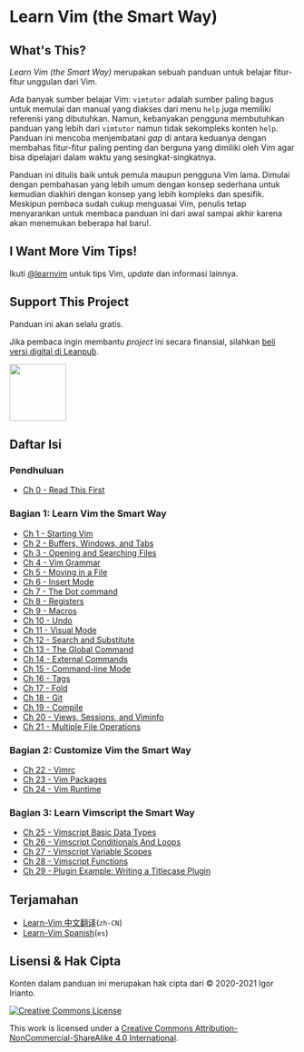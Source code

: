 # Learn Vim (the Smart Way)

## What's This?

*Learn Vim (the Smart Way)* merupakan sebuah panduan untuk belajar fitur-fitur unggulan dari Vim.

Ada banyak sumber belajar Vim: `vimtutor` adalah sumber paling bagus untuk memulai dan manual yang diakses dari menu `help` juga memiliki referensi yang dibutuhkan. Namun, kebanyakan pengguna membutuhkan panduan yang lebih dari `vimtutor` namun tidak sekompleks konten `help`. Panduan ini mencoba menjembatani *gap* di antara keduanya dengan membahas fitur-fitur paling penting dan berguna yang dimiliki oleh Vim agar bisa dipelajari dalam waktu yang sesingkat-singkatnya. 

Panduan ini ditulis baik untuk pemula maupun pengguna Vim lama. Dimulai dengan pembahasan yang lebih umum dengan konsep sederhana untuk kemudian diakhiri dengan konsep yang lebih kompleks dan spesifik. Meskipun pembaca sudah cukup menguasai Vim, penulis tetap menyarankan untuk membaca panduan ini dari awal sampai akhir karena akan menemukan beberapa hal baru!.

## I Want More Vim Tips!

Ikuti [@learnvim](https://twitter.com/learnvim) untuk tips Vim, *update* dan informasi lainnya.

## Support This Project

Panduan ini akan selalu gratis.

Jika pembaca ingin membantu *project* ini secara finansial, silahkan [beli versi digital di Leanpub](https://leanpub.com/learnvim).

<a href="https://leanpub.com/learnvim"><img src="images/learn-vim-cover.png" width="100"></a>

## Daftar Isi

### Pendhuluan

- [Ch 0     - Read This First](./ch00_read_this_first.md)

### Bagian 1: Learn Vim the Smart Way

- [Ch 1     - Starting Vim](./ch01_starting_vim.md)
- [Ch 2     - Buffers, Windows, and Tabs](./ch02_buffers_windows_tabs.md)
- [Ch 3     - Opening and Searching Files](./ch03_searching_files.md)
- [Ch 4     - Vim Grammar](./ch04_vim_grammar.md)
- [Ch 5     - Moving in a File](./ch05_moving_in_file.md)
- [Ch 6     - Insert Mode](./ch06_insert_mode.md)
- [Ch 7     - The Dot command](./ch07_the_dot_command.md)
- [Ch 8     - Registers](./ch08_registers.md)
- [Ch 9     - Macros](./ch09_macros.md)
- [Ch 10    - Undo](./ch10_undo.md)
- [Ch 11    - Visual Mode](./ch11_visual_mode.md)
- [Ch 12    - Search and Substitute](./ch12_search_and_substitute.md)
- [Ch 13    - The Global Command](./ch13_the_global_command.md)
- [Ch 14    - External Commands](./ch14_external_commands.md)
- [Ch 15    - Command-line Mode](./ch15_command-line_mode.md)
- [Ch 16    - Tags](./ch16_tags.md)
- [Ch 17    - Fold](./ch17_fold.md)
- [Ch 18    - Git](./ch18_git.md)
- [Ch 19    - Compile](./ch19_compile.md)
- [Ch 20    - Views, Sessions, and Viminfo](./ch20_views_sessions_viminfo.md)
- [Ch 21    - Multiple File Operations](./ch21_multiple_file_operations.md)

### Bagian 2: Customize Vim the Smart Way

- [Ch 22 - Vimrc](./ch22_vimrc.md)
- [Ch 23 - Vim Packages](./ch23_vim_packages.md)
- [Ch 24 - Vim Runtime](./ch24_vim_runtime.md)

### Bagian 3: Learn Vimscript the Smart Way

- [Ch 25 - Vimscript Basic Data Types](./ch25_vimscript_basic_data_types.md)
- [Ch 26 - Vimscript Conditionals And Loops](./ch26_vimscript_conditionals_and_loops.md)
- [Ch 27 - Vimscript Variable Scopes](./ch27_vimscript_variable_scopes.md)
- [Ch 28 - Vimscript Functions](./ch28_vimscript_functions.md)
- [Ch 29 - Plugin Example: Writing a Titlecase Plugin](./ch29_plugin_example_writing-a-titlecase-plugin.md)

## Terjamahan
- [Learn-Vim 中文翻译](https://github.com/wsdjeg/Learn-Vim_zh_cn)(`zh-CN`)
- [Learn-Vim Spanish](https://github.com/victorhck/learn-Vim-es)(`es`)

## Lisensi & Hak Cipta

Konten dalam panduan ini merupakan hak cipta dari © 2020-2021 Igor Irianto.

<a rel="license" href="http://creativecommons.org/licenses/by-nc-sa/4.0/"><img alt="Creative Commons License" style="border-width:0" src="https://licensebuttons.net/l/by-nc-sa/4.0/88x31.png" /></a><br />

This work is licensed under a <a rel="license" href="http://creativecommons.org/licenses/by-nc-sa/4.0/">Creative Commons Attribution-NonCommercial-ShareAlike 4.0 International</a>.
